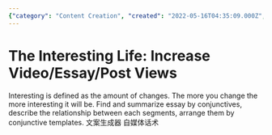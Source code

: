 ```yaml
---
{"category": "Content Creation", "created": "2022-05-16T04:35:09.000Z", "date": "2022-05-16 04:35:09", "description": "This article provides insights on enhancing content interest through various techniques like incorporating changes, utilizing conjunctives to summarize essays, and understanding interrelationships between segments. Additionally, it explores AI-driven content generation for social media platforms.", "modified": "2022-08-18T16:03:48.444Z", "tags": ["idea", "interesting", "popular topic", "topic"], "title": "The Interesting Life"}
---
```

# The Interesting Life: Increase Video/Essay/Post Views
Interesting is defined as the amount of changes. The more you change the more interesting it will be.
Find and summarize essay by conjunctives, describe the relationship between each segments, arrange them by conjunctive templates.
文案生成器 自媒体话术